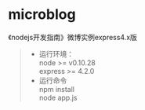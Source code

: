 microblog
=========

《nodejs开发指南》微博实例express4.x版

> * 运行环境：  
        node >= v0.10.28  
        express >= 4.2.0
> * 运行命令   
        npm install  
        node app.js
